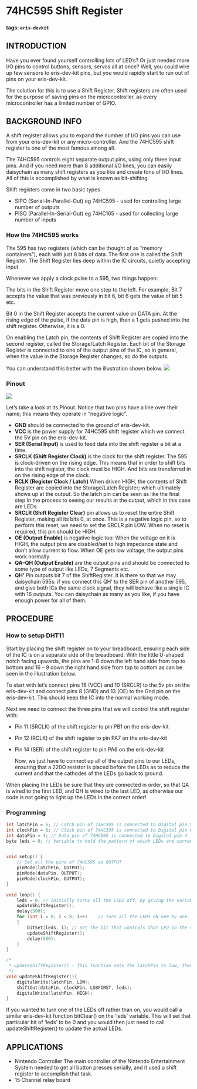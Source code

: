 # 74HC595 Shift Register

#### tags: `eris-devkit`

## INTRODUCTION

Have you ever found yourself controlling lots of LED’s? Or just needed more I/O pins to control buttons, sensors, servos all at once? Well, you could wire up few sensors to eris-dev-kit pins, but you would rapidly start to run out of pins on your eris-dev-kit.

The solution for this is to use a Shift Register. Shift registers are often used for the purpose of saving pins on the microcontroller, as every microcontroller has a limited number of GPIO.

## BACKGROUND INFO

A shift register allows you to expand the number of I/O pins you can use from your eris-dev-kit or any micro-controller. And the 74HC595 shift register is one of the most famous among all.

The 74HC595 controls eight separate output pins, using only three input pins. And if you need more than 8 additional I/O lines, you can easily daisychain as many shift registers as you like and create tons of I/O lines. All of this is accomplished by what is known as bit-shifting.

Shift registers come in two basic types

* SIPO \(Serial-In-Parallel-Out\) eg 74HC595 - used for controlling large number of outputs
* PISO \(Parallel-In-Serial-Out\) eg 74HC165 - used for collecting large number of inputs

### How the 74HC595 works

The 595 has two registers \(which can be thought of as “memory containers”\), each with just 8 bits of data. The first one is called the Shift Register. The Shift Register lies deep within the IC circuits, quietly accepting input.

Whenever we apply a clock pulse to a 595, two things happen:

The bits in the Shift Register move one step to the left. For example, Bit 7 accepts the value that was previously in bit 6, bit 6 gets the value of bit 5 etc.

Bit 0 in the Shift Register accepts the current value on DATA pin. At the rising edge of the pulse, if the data pin is high, then a 1 gets pushed into the shift register. Otherwise, it is a 0.

On enabling the Latch pin, the contents of Shift Register are copied into the second register, called the Storage/Latch Register. Each bit of the Storage Register is connected to one of the output pins of the IC, so in general, when the value in the Storage Register changes, so do the outputs.

You can understand this better with the illustration shown below. ![](https://i.imgur.com/vswYJLR.png)

### Pinout

![](https://i.imgur.com/8YnBZUH.png)

Let’s take a look at its Pinout. Notice that two pins have a line over their name; this means they operate in “negative logic”.

* **GND** should be connected to the ground of eris-dev-kit.
* **VCC** is the power supply for 74HC595 shift register which we connect the 5V pin on the eris-dev-kit.
* **SER \(Serial Input\)** is used to feed data into the shift register a bit at a time.
* **SRCLK \(Shift Register Clock\)** is the clock for the shift register. The 595 is clock-driven on the rising edge. This means that in order to shift bits into the shift register, the clock must be HIGH. And bits are transferred in on the rising edge of the clock.
* **RCLK \(Register Clock / Latch\)** When driven HIGH, the contents of Shift Register are copied into the Storage/Latch Register; which ultimately shows up at the output. So the latch pin can be seen as like the final step in the process to seeing our results at the output, which in this case are LEDs.
* **SRCLR \(Shift Register Clear\)** pin allows us to reset the entire Shift Register, making all its bits 0, at once. This is a negative logic pin, so to perform this reset; we need to set the SRCLR pin LOW. When no reset is required, this pin should be HIGH.
* **OE \(Output Enable\)** is negative logic too: When the voltage on it is HIGH, the output pins are disabled/set to high impedance state and don’t allow current to flow. When OE gets low voltage, the output pins work normally.
* **QA–QH \(Output Enable\)** are the output pins and should be connected to some type of output like LEDs, 7 Segments etc.
* **QH’** Pin outputs bit 7 of the ShiftRegister. It is there so that we may daisychain 595s: if you connect this QH’ to the SER pin of another 595, and give both ICs the same clock signal, they will behave like a single IC with 16 outputs. You can daisychain as many as you like, if you have enough power for all of them.

## PROCEDURE

### How to setup DHT11

Start by placing the shift register on to your breadboard, ensuring each side of the IC is on a separate side of the breadboard. With the little U-shaped notch facing upwards, the pins are 1-8 down the left hand side from top to bottom and 16 – 9 down the right hand side from top to bottom as can be seen in the illustration below.

To start with let’s connect pins 16 \(VCC\) and 10 \(SRCLR\) to the 5v pin on the eris-dev-kit and connect pins 8 \(GND\) and 13 \(OE\) to the Gnd pin on the eris-dev-kit. This should keep the IC into the normal working mode.

Next we need to connect the three pins that we will control the shift register with:

* Pin 11 \(SRCLK\) of the shift register to pin PB1 on the eris-dev-kit
* Pin 12 \(RCLK\) of the shift register to pin PA7 on the eris-dev-kit
* Pin 14 \(SER\) of the shift register to pin PA6 on the eris-dev-kit

  Now, we just have to connect up all of the output pins to our LEDs, ensuring that a 220Ω resistor is placed before the LEDs as to reduce the current and that the cathodes of the LEDs go back to ground.

When placing the LEDs be sure that they are connected in order, so that QA is wired to the first LED, and QH is wired to the last LED, as otherwise our code is not going to light up the LEDs in the correct order!

### Programming

```cpp
int latchPin = 5; // Latch pin of 74HC595 is connected to Digital pin 5
int clockPin = 6; // Clock pin of 74HC595 is connected to Digital pin 6
int dataPin = 4; // Data pin of 74HC595 is connected to Digital pin 4
byte leds = 0; // Variable to hold the pattern of which LEDs are currently turned on or off


void setup() {
    // Set all the pins of 74HC595 as OUTPUT
    pinMode(latchPin, OUTPUT);
    pinMode(dataPin, OUTPUT);  
    pinMode(clockPin, OUTPUT);
}

void loop() {
    leds = 0; // Initially turns all the LEDs off, by giving the variable 'leds' the value 0
    updateShiftRegister();
    delay(500);
    for (int i = 0; i < 8; i++)    // Turn all the LEDs ON one by one.
    {
        bitSet(leds, i); // Set the bit that controls that LED in the variable 'leds'
        updateShiftRegister();
        delay(500);
    }
}

/*
 * updateShiftRegister() - This function sets the latchPin to low, then calls the eris-dev-kit function 'shiftOut' to shift out contents of variable 'leds' in the shift register before putting the 'latchPin' high again.
 */
void updateShiftRegister(){
    digitalWrite(latchPin, LOW);
    shiftOut(dataPin, clockPin, LSBFIRST, leds);
    digitalWrite(latchPin, HIGH);
}
```

If you wanted to turn one of the LEDs off rather than on, you would call a similar eris-dev-kit function bitClear\(\) on the ‘leds’ variable. This will set that particular bit of ‘leds’ to be 0 and you would then just need to call updateShiftRegister\(\) to update the actual LEDs.

## APPLICATIONS

* Nintendo Controller The main controller of the Nintendo Entertainment System needed to get all button presses serially, and it used a shift register to accomplish that task.
* 15 Channel relay board


